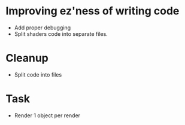 # Improving ez'ness of writing code
- Add proper debugging
- Split shaders code into separate files.

# Cleanup
- Split code into files

# Task
- Render 1 object per render 